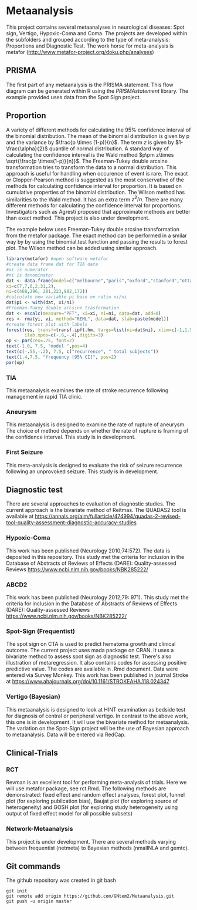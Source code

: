 # Metaanalysis

This project contains several metaanalyses in neurological diseases: Spot sign, Vertigo, Hypoxic-Coma and Coma. The projects are developed within the subfolders and grouped according to the type of meta-analysis: Proportions and Diagnostic Test. The work horse for meta-analysis is metafor (http://www.metafor-project.org/doku.php/analyses)

## PRISMA

The first part of any metaanalysis is the PRISMA statement. This flow diagram can be generated within R using the _PRISMAstatement_ library. The example provided uses data from the Spot Sign project.

## Proportion

A variety of different methods for calculating the 95% confidence interval of the binomial distribution. The mean of the binomial distribution is given by p and the variance by $\frac{p \times (1-p)}{n}$. The term $z$ is given    by $1-\frac{\alpha}{2}$ quantile of normal distribution. A standard way of calculating the confidence interval is the Wald method $p\pm z\times \sqrt{\frac{p \times(1-p)}{n}}$. The Freeman-Tukey double arcsine transformation tries to transform the data to a normal distribution. This approach is useful for handling when occurence of event is rare. The exact or Clopper-Pearson method is suggested as the most conservative of the methods for calculating confidence interval for proportion. It is based on cumulative properties of the binomial distribution. The Wilson method has similarities to the Wald method. It has an extra term $z^2/n$. There are many different methods for calculating the confidence interval for proportions. Investigators such as Agresti proposed that approximate methods are better than exact method. This project is also under development. 

The example below uses Freeman-Tukey double arcsine transformation from the metafor package. The exact method can be performed in a smilar way by by using the binomial.test function and passing the results to forest plot. The Wilson method can be added using similar approach.

```R
library(metafor) #open software metafor
#create data frame dat for TIA data
#xi is numerator
#ni is denominator
dat <- data.frame(model=c("melbourne","paris","oxford","stanford","ottawa","new zealand"),
xi=c(7,7,6,2,31,2), 
ni=c(468,296, 281,223,982,172))
#calculate new variable pi base on ratio xi/ni
dat$pi <- with(dat, xi/ni)
#Freeman-Tukey double arcsine trasformation
dat <- escalc(measure="PFT", xi=xi, ni=ni, data=dat, add=0)	
res <- rma(yi, vi, method="REML", data=dat, slab=paste(model))
#create forest plot with labels
forest(res, transf=transf.ipft.hm, targs=list(ni=dat$ni), xlim=c(-1,1.5),refline=0.020,cex=.8, ilab=cbind(dat$xi, dat$ni),
       ilab.xpos=c(-.6,-.4),digits=3)
op <- par(cex=.75, font=2)
text(-1.0, 7.5, "model ",pos=4)
text(c(-.55,-.2), 7.5, c("recurrence", " total subjects"))
text(1.4,7.5, "frequency [95% CI]", pos=2)
par(op)
```

### TIA

This metaanalysis examines the rate of stroke recurrence following management in rapid TIA clinic. 

### Aneurysm

This metaanalysis is designed to examine the rate of rupture of aneurysm. The choice of method depends on whether the rate of rupture is framing of the confidence interval. This study is in development.

### First Seizure

This meta-analysis is designed to evaluate the risk of seizure recurrence following an unprovoked seizure. This study is in development.


## Diagnostic test

There are several approaches to evaluation of diagnostic studies. The current approach is the bivariate method of Reitmas. The QUADAS2 tool is available at 
https://annals.org/aim/fullarticle/474994/quadas-2-revised-tool-quality-assessment-diagnostic-accuracy-studies

### Hypoxic-Coma

This work has been published (Neurology 2010;74:572). The data is deposited in this repository. This study met the criteria for inclusion in the Database of Abstracts of Reviews of Effects (DARE): Quality-assessed Reviews https://www.ncbi.nlm.nih.gov/books/NBK285222/

### ABCD2

This work has been published (Neurology 2012;79: 971). This study met the criteria for inclusion in the Database of Abstracts of Reviews of Effects (DARE): Quality-assessed Reviews https://www.ncbi.nlm.nih.gov/books/NBK285222/

### Spot-Sign (Frequentist)

The spot sign on CTA is used to predict hematoma growth and clinical outcome. The current project uses mada package on CRAN. It uses a bivariate method to assess spot sign as diagnostic test. There's also illustration of metaregression. It also contains codes for assessing positive predictive value. The codes are available in .Rmd document. Data were entered via Survey Monkey. This work has been published in journal Stroke at https://www.ahajournals.org/doi/10.1161/STROKEAHA.118.024347

### Vertigo (Bayesian)

This metaanalysis is designed to look at HINT examination as bedside test for diagnosis of central or peripheral vertigo. In contrast to the above work, this one is in development. It will use the bivariate method for metaanalysis. The variation on the Spot-Sign project will be the use of Bayesian approach to metaanalysis. Data will be entered via RedCap. 

## Clinical-Trials

### RCT
Revman is an excellent tool for performing meta-analysis of trials. Here we will use metafor package, see rct.Rmd. The following methods are demonstrated: fixed effect and random effect analyses, forest plot, funnel plot (for exploring publication bias), Baujat plot (for exploring source of heterogeneity) and GOSH plot (for exploring study heterogeneity using output of fixed effect model for all possible subsets)

### Network-Metaanalysis

This project is under development. There are several methods varying between frequentist (netmeta) to Bayesian methods (nmalINLA and gemtc). 

## Git commands

The github repository was created in git bash

```git
git init
git remote add origin https://github.com/GNtem2/Metaanalysis.git
git push -u origin master
```